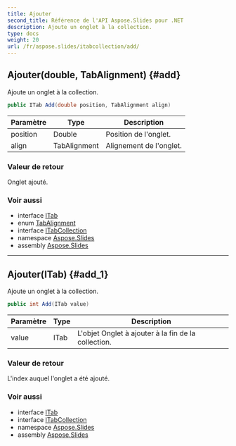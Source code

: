 ```yaml
---
title: Ajouter
second_title: Référence de l'API Aspose.Slides pour .NET
description: Ajoute un onglet à la collection.
type: docs
weight: 20
url: /fr/aspose.slides/itabcollection/add/
---
```


## Ajouter(double, TabAlignment) {#add}

Ajoute un onglet à la collection.

```csharp
public ITab Add(double position, TabAlignment align)
```

| Paramètre | Type | Description |
| --- | --- | --- |
| position | Double | Position de l'onglet. |
| align | TabAlignment | Alignement de l'onglet. |

### Valeur de retour

Onglet ajouté.

### Voir aussi

* interface [ITab](../../itab)
* enum [TabAlignment](../../tabalignment)
* interface [ITabCollection](../../itabcollection)
* namespace [Aspose.Slides](../../itabcollection)
* assembly [Aspose.Slides](../../../)

---

## Ajouter(ITab) {#add_1}

Ajoute un onglet à la collection.

```csharp
public int Add(ITab value)
```

| Paramètre | Type | Description |
| --- | --- | --- |
| value | ITab | L'objet Onglet à ajouter à la fin de la collection. |

### Valeur de retour

L'index auquel l'onglet a été ajouté.

### Voir aussi

* interface [ITab](../../itab)
* interface [ITabCollection](../../itabcollection)
* namespace [Aspose.Slides](../../itabcollection)
* assembly [Aspose.Slides](../../../)

<!-- NE PAS ÉDITER : généré par xmldocmd pour Aspose.Slides.dll -->